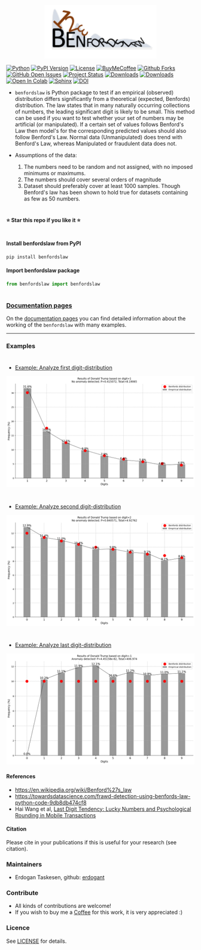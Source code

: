 
<p align="center">
  <img src="https://github.com/erdogant/benfordslaw/blob/master/docs/figs/logo.png" width="300" />
</p>

[![Python](https://img.shields.io/pypi/pyversions/benfordslaw)](https://img.shields.io/pypi/pyversions/benfordslaw)
[![PyPI Version](https://img.shields.io/pypi/v/benfordslaw)](https://pypi.org/project/benfordslaw/)
[![License](https://img.shields.io/badge/license-MIT-green.svg)](https://github.com/erdogant/benfordslaw/blob/master/LICENSE)
[![BuyMeCoffee](https://img.shields.io/badge/buymeacoffee-grey.svg)](https://www.buymeacoffee.com/erdogant)
[![Github Forks](https://img.shields.io/github/forks/erdogant/benfordslaw.svg)](https://github.com/erdogant/benfordslaw/network)
[![GitHub Open Issues](https://img.shields.io/github/issues/erdogant/benfordslaw.svg)](https://github.com/erdogant/benfordslaw/issues)
[![Project Status](http://www.repostatus.org/badges/latest/active.svg)](http://www.repostatus.org/#active)
[![Downloads](https://pepy.tech/badge/benfordslaw/month)](https://pepy.tech/project/benfordslaw/month)
[![Downloads](https://pepy.tech/badge/benfordslaw)](https://pepy.tech/project/benfordslaw)
[![Open In Colab](https://colab.research.google.com/assets/colab-badge.svg)](https://erdogant.github.io/benfordslaw/pages/html/Documentation.html#colab-notebook)
[![Sphinx](https://img.shields.io/badge/Sphinx-Docs-Green)](https://erdogant.github.io/benfordslaw/)
[![DOI](https://zenodo.org/badge/239205250.svg)](https://zenodo.org/badge/latestdoi/239205250)
<!---[![Coffee](https://img.shields.io/badge/coffee-black-grey.svg)](https://erdogant.github.io/donate/?currency=USD&amount=5)-->

* ``benfordslaw`` is Python package to test if an empirical (observed) distribution differs significantly from a theoretical (expected, Benfords) distribution. The law states that in many naturally occurring collections of numbers, the leading significant digit is likely to be small. This method can be used if you want to test whether your set of numbers may be artificial (or manipulated). If a certain set of values follows Benford's Law then model's for the corresponding predicted values should also follow Benford's Law. Normal data (Unmanipulated) does trend with Benford's Law, whereas Manipulated or fraudulent data does not.

* Assumptions of the data:
  1. The numbers need to be random and not assigned, with no imposed minimums or maximums.
  2. The numbers should cover several orders of magnitude
  3. Dataset should preferably cover at least 1000 samples. Though Benford's law has been shown to hold true for datasets containing as few as 50 numbers.

# 
**⭐️ Star this repo if you like it ⭐️**
#

#### Install benfordslaw from PyPI

```bash
pip install benfordslaw
```

#### Import benfordslaw package

```python
from benfordslaw import benfordslaw
```
# 


### [Documentation pages](https://erdogant.github.io/benfordslaw/)

On the [documentation pages](https://erdogant.github.io/benfordslaw/) you can find detailed information about the working of the ``benfordslaw`` with many examples. 

<hr> 

### Examples

# 

* [Example: Analyze first digit-distribution](https://erdogant.github.io/benfordslaw/pages/html/Examples.html#second-digit-test)

<p align="left">
  <a href="https://erdogant.github.io/benfordslaw/pages/html/Examples.html#second-digit-test">
  <img src="https://github.com/erdogant/benfordslaw/blob/master/docs/figs/fig1.png" width="600" />
  </a>
</p>


# 

* [Example: Analyze second digit-distribution](https://erdogant.github.io/benfordslaw/pages/html/Examples.html)

<p align="left">
  <a href="https://erdogant.github.io/benfordslaw/pages/html/Examples.html">
  <img src="https://github.com/erdogant/benfordslaw/blob/master/docs/figs/fig2nd_digit_votes.png" width="600" />
  </a>
</p>


# 

* [Example: Analyze last digit-distribution](https://erdogant.github.io/benfordslaw/pages/html/Examples.html#last-digit-test)

<p align="left">
  <a href="https://erdogant.github.io/benfordslaw/pages/html/Examples.html#last-digit-test">
  <img src="https://github.com/erdogant/benfordslaw/blob/master/docs/figs/fig_last_digit_votes.png" width="600" />
  </a>
</p>


#### References
* https://en.wikipedia.org/wiki/Benford%27s_law
* https://towardsdatascience.com/frawd-detection-using-benfords-law-python-code-9db8db474cf8
* Hai Wang et al, [Last Digit Tendency: Lucky Numbers and Psychological Rounding in Mobile Transactions](https://www.sciencedirect.com/science/article/pii/S2667325823003503#fig0001)

#### Citation
Please cite in your publications if this is useful for your research (see citation).
   
### Maintainers
* Erdogan Taskesen, github: [erdogant](https://github.com/erdogant)

### Contribute
* All kinds of contributions are welcome!
* If you wish to buy me a <a href="https://www.buymeacoffee.com/erdogant">Coffee</a> for this work, it is very appreciated :)

### Licence
See [LICENSE](LICENSE) for details.
